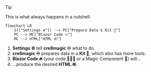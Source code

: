 
> [!TIP]
> This is what always happens in a nutshell:
>
> <!-- use https://www.mermaidchart.com/play to edit -->
>
> ```mermaid
> flowchart LR
>     S(["Settings ⚙️"]) --> PC["Prepare Data & Kit 🧰"]
>     PC --> MC["Blazor Code 🔥"]
>     MC --> HTML["HTML 🌐"]
> ```
>
> 1. **Settings ⚙️** tell **cre8magic ♾️** what to do.
> 2. **cre8magic ♾️** prepares data in a **Kit 🧰**, which also has more tools.
> 3. **Blazor Code 🔥** (your code 👨🏻‍💻 or a Magic Component 🧩) will...
> 4. ...produce the desired **HTML 🌐**.
